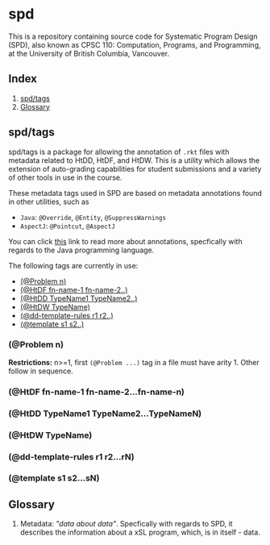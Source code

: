 # spd

This is a repository containing source code for Systematic Program Design (SPD), also known as CPSC 110: Computation, Programs, and Programming, at the University of British Columbia, Vancouver.

## Index

1. [spd/tags](spd/tags)
2. [Glossary](Glossary)

## spd/tags

spd/tags is a package for allowing the annotation of `.rkt` files with metadata related to HtDD, HtDF, and HtDW. This is a utility which allows the extension of auto-grading capabilities for student submissions and a variety of other tools in use in the course. 

These metadata tags used in SPD are based on metadata annotations found in other utilities, such as
* `Java`: `@Override`, `@Entity`, `@SuppressWarnings`
* `AspectJ`: `@Pointcut`, `@AspectJ`

You can click [this](https://en.wikipedia.org/wiki/Java_annotation) link to read more about annotations, specfically with regards to the Java programming language. 

The following tags are currently in use:

* [(@Problem n)](@Problem-n)
* [(@HtDF fn-name-1 fn-name-2..)](@HtDF-fn-name-1-fn-name-2...)
* [(@HtDD TypeName1 TypeName2..)](@HtDD-TypeName1-TypeName2..)
* [(@HtDW TypeName)](@HtDW-TypeName)
* [(@dd-template-rules r1 r2..)]((@dd-template-rules-r1-r2..))
* [(@template s1 s2..)]((@template-s1-s2..))

### (@Problem n)

**Restrictions:** n>=1, first `(@Problem ...)` tag in a file must have arity 1. Other follow in sequence.

### (@HtDF fn-name-1 fn-name-2...fn-name-n)

### (@HtDD TypeName1 TypeName2...TypeNameN)

### (@HtDW TypeName)

### (@dd-template-rules r1 r2...rN)

### (@template s1 s2...sN)



## Glossary

1. Metadata: *"data about data"*. Specfically with regards to SPD, it describes the information about a xSL program, which, is in itself - data.


